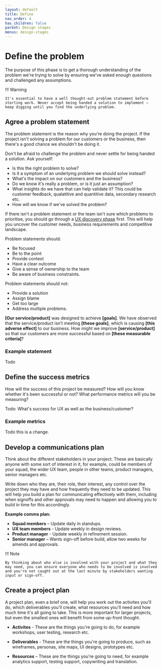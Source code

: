 ```yaml
---
layout: default
title: Define
nav_order: 4
has_children: false
parent: Design stages
menus: design-stages
---
```

# Define the problem

The purpose of this phase is to get a thorough understanding of the problem we're trying to solve by ensuring we've asked enough questions and challenged any assumptions.

!!! Warning

	It's essential to have a well thought-out problem statement before starting work. Never accept being handed a solution to implement – keep digging until you find the underlying problem.

## Agree a problem statement

The problem statement is the reason why you're doing the project. If the project isn't solving a problem for our customers or the business, then there's a good chance we shouldn't be doing it.

Don't be afraid to challenge the problem and never settle for being handed a solution. Ask yourself:

* Is this the right problem to solve? 
* Is it a symptom of an underlying problem we should solve instead?
* What's the impact on our customers and the business?
* Do we know it's really a problem, or is it just an assumption?
* What insights do we have that can help validate it? This could be customer feedback, qualatitive and quantitive data, secondary research etc.
* How will we know if we've solved the problem?

If there isn't a problem statement or the team isn't sure which problems to prioritise, you should go through a [UX discovery phase](/methods/discovery/) first. This will help you uncover the customer needs, business requirements and competitive landscape.

Problem statements should:

* Be focused
* Be to the point
* Provide context
* Have a clear outcome
* Give a sense of ownership to the team
* Be aware of business constraints.

Problem statements should not:

* Provide a solution
* Assign blame
* Get too large
* Address multiple problems.

**[Our service/product]** was designed to achieve **[goals]**. We have observed that the service/product isn’t meeting **[these goals]**, which is causing **[this adverse effect]** to our business. How might we improve **[service/product]** so that our customers are more successful based on **[these measurable criteria]**?

### Example statement

Todo

## Define the success metrics

How will the success of this project be measured? How will you know whether it's been successful or not? What performance metrics will you be measuring?

Todo: What's success for UX as well as the business/customer?

### Example metrics

Todo this is a change.

## Develop a communications plan

Think about the different stakeholders in your project. These are basically anyone with some sort of interest in it, for example, could be members of your squad, the wider UX team, people in other teams, product managers, senior managers etc. 

Write down who they are, their role, their interest, any control over the project they may have and how frequently they need to be updated. This will help you build a plan for communicating effectively with them, including when signoffs and other approvals may need to happen and allowing you to build in time for this accordingly.

**Example comms plan:**

* **Squad members** – Update daily in standups.
* **UX team members** - Update weekly in design reviews.
* **Product manager** - Update weekly in refinement session.
* **Senior manager** – Wants sign-off before build, allow two weeks for amends and approvals.

!!! Note
	
	By thinking about who else is involved with your project and what they may need, you can ensure everyone who needs to be involved is involved and you're not caught out at the last minute by stakeholders wanting input or sign-off.

## Create a project plan

A project plan, even a brief one, will help you work out the activites you'll do, which deliverables you'll create, what resources you'll need and how much time it's all going to take. This is more important for larger projects, but even the smallest ones will benefit from some up-front thought.

* **Activites** - These are the things you're going to do, for example workshops, user testing, research etc.

* **Deliverables** - These are the things you're going to produce, such as wireframes, personas, site maps, UI designs, prototypes etc.

* **Resources** – These are the things you're going to need, for example analytics support, testing support, copywriting and translation.
